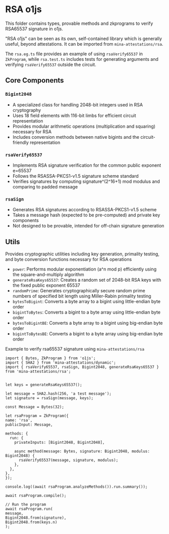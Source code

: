 # RSA o1js

This folder contains types, provable methods and zkprograms to verify RSA65537 signature in o1js.

"RSA o1js" can be seen as its own, self-contained library which is generally useful, beyond attestations. It can be imported from `mina-attestations/rsa`.

The `rsa.eg.ts` file provides an example of using `rsaVerify65537` in `ZkProgram`, while `rsa.test.ts` includes tests for generating arguments and verifying `rsaVerify65537` outside the circuit.
## Core Components

### `Bigint2048`
- A specialized class for handling 2048-bit integers used in RSA cryptography
- Uses 18 field elements with 116-bit limbs for efficient circuit representation
- Provides modular arithmetic operations (multiplication and squaring) necessary for RSA
- Includes conversion methods between native bigints and the circuit-friendly representation

### `rsaVerify65537`
- Implements RSA signature verification for the common public exponent e=65537
- Follows the RSASSA-PKCS1-v1.5 signature scheme standard
- Verifies signatures by computing signature^(2^16+1) mod modulus and comparing to padded message


### `rsaSign`
- Generates RSA signatures according to RSASSA-PKCS1-v1.5 scheme
- Takes a message hash (expected to be pre-computed) and private key components
- Not designed to be provable, intended for off-chain signature generation

## Utils
 Provides cryptographic utilities including key generation, primality testing, and byte conversion functions necessary for RSA operations
  - `power`: Performs modular exponentiation (a^n mod p) efficiently using the square-and-multiply algorithm
  - `generateRsaKeys65537`: Creates a random set of 2048-bit RSA keys with the fixed public exponent 65537
  - `randomPrime`: Generates cryptographically secure random prime numbers of specified bit length using Miller-Rabin primality testing
  - `bytesToBigint`: Converts a byte array to a bigint using little-endian byte order
  - `bigintToBytes`: Converts a bigint to a byte array using little-endian byte order
  - `bytesToBigintBE`: Converts a byte array to a bigint using big-endian byte order
  - `bigintToBytesBE`: Converts a bigint to a byte array using big-endian byte order

  Example to verify rsa65537 signature using `mina-attestations/rsa`
  ```
import { Bytes, ZkProgram } from 'o1js';
import { SHA2 } from 'mina-attestations/dynamic';
import { rsaVerify65537, rsaSign, Bigint2048, generateRsaKeys65537 } from 'mina-attestations/rsa';


let keys = generateRsaKeys65537();

let message = SHA2.hash(256, 'a test message');
let signature = rsaSign(message, keys);

const Message = Bytes(32);

let rsaProgram = ZkProgram({
  name: 'rsa',
  publicInput: Message,

  methods: {
    run: {
      privateInputs: [Bigint2048, Bigint2048],

      async method(message: Bytes, signature: Bigint2048, modulus: Bigint2048) {
        rsaVerify65537(message, signature, modulus);
      },
    },
  },
});

console.log((await rsaProgram.analyzeMethods()).run.summary());

await rsaProgram.compile();

// Run the program
await rsaProgram.run(
  message,
  Bigint2048.from(signature),
  Bigint2048.from(keys.n)
);


  ```